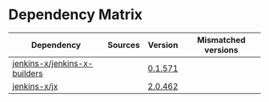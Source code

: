 # Dependency Matrix

Dependency | Sources | Version | Mismatched versions
---------- | ------- | ------- | -------------------
[jenkins-x/jenkins-x-builders](https://github.com/jenkins-x/jenkins-x-builders) |  | [0.1.571]() | 
[jenkins-x/jx](https://github.com/jenkins-x/jx) |  | [2.0.462](https://github.com/jenkins-x/jx/releases/tag/v2.0.462) | 
